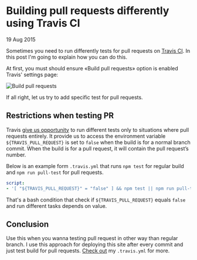 # Building pull requests differently using Travis CI

19 Aug 2015

Sometimes you need to run differently tests for pull requests on [Travis CI][travis-ci]. In this post I'm going to explain how you can do this.

<!-- more -->

At first, you must should ensure «Build pull requests» option is enabled Travis' settings page:

![Build pull requests](http://i.imgur.com/SoBfEWG.png)

If all right, let us try to add specific test for pull requests.

## Restrictions when testing PR

Travis [give us opportunity][restrictions-pr] to run different tests only to situations where pull requests entirely. It provide us to access the environment variable `${TRAVIS_PULL_REQUEST}` is set to `false` when the build is for a normal branch commit. When the build is for a pull request, it will contain the pull request’s number.

Below is an example form `.travis.yml` that runs `npm test` for regular build and `npm run pull-test` for pull requests.

```yaml
script:
- '[ "${TRAVIS_PULL_REQUEST}" = "false" ] && npm test || npm run pull-test'
```

That's a bash condition that check if `${TRAVIS_PULL_REQUEST}` equals `false` and run different tasks depends on value.

## Conclusion

Use this when you wanna testing pull request in other way than regular branch. I use this approach for deploying this site after every commit and just test build for pull requests. [Check out][travis-yml] my `.travis.yml` for more.


[travis-ci]: https://travis-ci.org
[restrictions-pr]: http://docs.travis-ci.com/user/pull-requests/#Security-Restrictions-when-testing-Pull-Requests
[travis-yml]: https://github.com/denysdovhan/denysdovhan.github.io/blob/premaster/.travis.yml#L12
